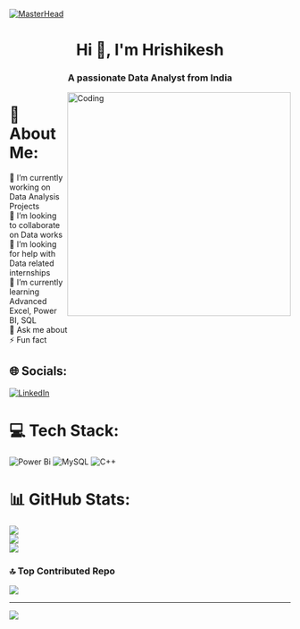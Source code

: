  [![MasterHead](https://media.licdn.com/dms/image/D4E12AQHBjAzsAfUgqw/article-cover_image-shrink_720_1280/0/1674602255823?e=2147483647&v=beta&t=n0y2ObAgO-hsdoLc85bTx9RryWklIivz_inNCDqzvYc)](https://hrishi-6887.io)
 <h1 align="center">Hi 👋, I'm Hrishikesh</h1>
<h3 align="center">A passionate Data Analyst from India</h3>
<img align="right" alt="Coding" width="400" src="https://www.echelonedge.com/wp-content/themes/echelon/assets/img/echelon-data-quipo.gif">

# 💫 About Me:
🔭 I’m currently working on Data Analysis Projects<br>👯 I’m looking to collaborate on Data works<br>🤝 I’m looking for help with Data related internships<br>🌱 I’m currently learning Advanced Excel, Power BI, SQL <br>💬 Ask me about <br>⚡ Fun fact


## 🌐 Socials:
[![LinkedIn](https://img.shields.io/badge/LinkedIn-%230077B5.svg?logo=linkedin&logoColor=white)](https://linkedin.com/in/https://www.linkedin.com/in/hrishikesh6887/) 

# 💻 Tech Stack:
![Power Bi](https://img.shields.io/badge/power_bi-F2C811?style=for-the-badge&logo=powerbi&logoColor=black) ![MySQL](https://img.shields.io/badge/mysql-4479A1.svg?style=for-the-badge&logo=mysql&logoColor=white) ![C++](https://img.shields.io/badge/c++-%2300599C.svg?style=for-the-badge&logo=c%2B%2B&logoColor=white)
# 📊 GitHub Stats:
![](https://github-readme-stats.vercel.app/api?username=hrishi-6887&theme=merko&hide_border=false&include_all_commits=false&count_private=false)<br/>
![](https://github-readme-streak-stats.herokuapp.com/?user=hrishi-6887&theme=merko&hide_border=false)<br/>
![](https://github-readme-stats.vercel.app/api/top-langs/?username=hrishi-6887&theme=merko&hide_border=false&include_all_commits=false&count_private=false&layout=compact)

### 🔝 Top Contributed Repo
![](https://github-contributor-stats.vercel.app/api?username=hrishi-6887&limit=5&theme=dark&combine_all_yearly_contributions=true)

---
[![](https://visitcount.itsvg.in/api?id=hrishi-6887&icon=1&color=1)](https://visitcount.itsvg.in)

<!-- Proudly created with GPRM ( https://gprm.itsvg.in ) -->

